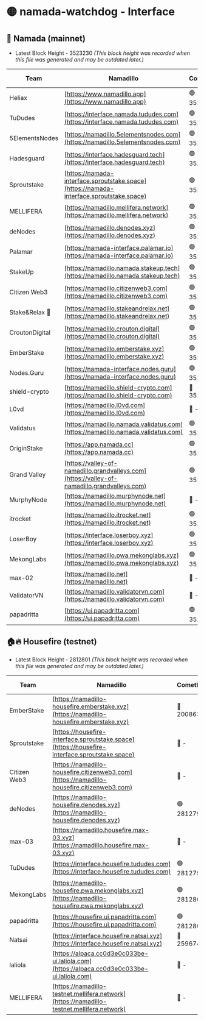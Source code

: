 # 🟡 namada-watchdog - Interface

## 🚀 Namada (mainnet)
- Latest Block Height - 3523230 *(This block height was recorded when this file was generated and may be outdated later.)*

| Team | Namadillo | CometBFT | Indexer | MASP Indexer |
|-|-|-|-|-|
| Heliax | [https://www.namadillo.app](https://www.namadillo.app) | 🟢 3523213 | 🟢 3523212 | 🟢 3523212 |
| TuDudes | [https://interface.namada.tududes.com](https://interface.namada.tududes.com) | 🟢 3523213 | 🟢 3523213 | 🟢 3523213 |
| 5ElementsNodes | [https://namadillo.5elementsnodes.com](https://namadillo.5elementsnodes.com) | 🟢 3523213 | 🟢 3523213 | 🟢 3523213 |
| Hadesguard | [https://interface.hadesguard.tech](https://interface.hadesguard.tech) | 🟢 3523213 | 🟢 3523213 | 🟢 3523213 |
| Sproutstake | [https://namada-interface.sproutstake.space](https://namada-interface.sproutstake.space) | 🟢 3523214 | 🟢 3523214 | 🟢 3523214 |
| MELLIFERA | [https://namadillo.mellifera.network](https://namadillo.mellifera.network) | 🟢 3523215 | 🟢 3523214 | 🟢 3523214 |
| deNodes | [https://namadillo.denodes.xyz](https://namadillo.denodes.xyz) | 🟢 3523215 | 🟢 3523215 | 🟢 3523215 |
| Palamar | [https://namada-interface.palamar.io](https://namada-interface.palamar.io) | 🟢 3523216 | 🟢 3523215 | 🟢 3523216 |
| StakeUp | [https://namadillo.namada.stakeup.tech](https://namadillo.namada.stakeup.tech) | 🟢 3523216 | 🟢 3523216 | 🟢 3523216 |
| Citizen Web3 | [https://namadillo.citizenweb3.com](https://namadillo.citizenweb3.com) | 🟢 3523217 | 🟢 3523216 | 🟢 3523216 |
| Stake&Relax 🦥 | [https://namadillo.stakeandrelax.net](https://namadillo.stakeandrelax.net) | 🟢 3523217 | 🟢 3523217 | 🟢 3523217 |
| CroutonDigital | [https://namadillo.crouton.digital](https://namadillo.crouton.digital) | 🟢 3523218 | 🟢 3523218 | 🟢 3523217 |
| EmberStake | [https://namadillo.emberstake.xyz](https://namadillo.emberstake.xyz) | 🟢 3523218 | 🟢 3523218 | 🟢 3523218 |
| Nodes.Guru | [https://namada-interface.nodes.guru](https://namada-interface.nodes.guru) | 🟢 3523218 | 🟢 3523218 | 🟢 3523218 |
| shield-crypto | [https://namadillo.shield-crypto.com](https://namadillo.shield-crypto.com) | 🔴 3522888 | 🔴 3513226 | 🔴 3516115 |
| L0vd | [https://namadillo.l0vd.com](https://namadillo.l0vd.com) | 🔴 - | 🔴 - | 🔴 - |
| Validatus | [https://namadillo.namada.validatus.com](https://namadillo.namada.validatus.com) | 🟢 3523222 | 🟢 3523222 | 🟢 3523222 |
| OriginStake | [https://app.namada.cc](https://app.namada.cc) | 🟢 3523222 | 🟢 3523222 | 🟢 3523222 |
| Grand Valley | [https://valley-of-namadillo.grandvalleys.com](https://valley-of-namadillo.grandvalleys.com) | 🟢 3523222 | 🟢 3523222 | 🟢 3523222 |
| MurphyNode | [https://namadillo.murphynode.net](https://namadillo.murphynode.net) | 🔴 - | 🔴 - | 🔴 - |
| itrocket | [https://namadillo.itrocket.net](https://namadillo.itrocket.net) | 🟢 3523225 | 🟢 3523225 | 🟢 3523225 |
| LoserBoy | [https://interface.loserboy.xyz](https://interface.loserboy.xyz) | 🟢 3523225 | 🟢 3523225 | 🟢 3523225 |
| MekongLabs | [https://namadillo.pwa.mekonglabs.xyz](https://namadillo.pwa.mekonglabs.xyz) | 🟢 3523226 | 🟢 3523226 | 🟢 3523226 |
| max-02 | [https://namadillo.net](https://namadillo.net) | 🔴 - | 🔴 - | 🔴 - |
| ValidatorVN | [https://namadillo.validatorvn.com](https://namadillo.validatorvn.com) | 🔴 - | 🔴 - | 🔴 - |
| papadritta | [https://ui.papadritta.com](https://ui.papadritta.com) | 🟢 3523230 | 🟢 3523230 | 🟢 3523230 |

## 🏠🔥 Housefire (testnet)
- Latest Block Height - 2812801 *(This block height was recorded when this file was generated and may be outdated later.)*

| Team | Namadillo | CometBFT | Indexer | MASP Indexer |
|-|-|-|-|-|
| EmberStake | [https://namadillo-housefire.emberstake.xyz](https://namadillo-housefire.emberstake.xyz) | 🔴 2008636 | 🔴 - | 🔴 - |
| Sproutstake | [https://housefire-interface.sproutstake.space](https://housefire-interface.sproutstake.space) | 🔴 - | 🔴 - | 🔴 - |
| Citizen Web3 | [https://namadillo-housefire.citizenweb3.com](https://namadillo-housefire.citizenweb3.com) | 🔴 - | 🔴 - | 🔴 - |
| deNodes | [https://namadillo-housefire.denodes.xyz](https://namadillo-housefire.denodes.xyz) | 🟢 2812791 | 🟢 2812791 | 🟢 2812791 |
| max-03 | [https://namadillo.housefire.max-03.xyz](https://namadillo.housefire.max-03.xyz) | 🔴 - | 🔴 - | 🔴 - |
| TuDudes | [https://interface.housefire.tududes.com](https://interface.housefire.tududes.com) | 🟢 2812799 | 🔴 2778001 | 🟢 2812799 |
| MekongLabs | [https://namadillo-housefire.pwa.mekonglabs.xyz](https://namadillo-housefire.pwa.mekonglabs.xyz) | 🟢 2812800 | 🔴 2778001 | 🟢 2812799 |
| papadritta | [https://housefire.ui.papadritta.com](https://housefire.ui.papadritta.com) | 🟢 2812801 | 🟢 2812801 | 🟢 2812801 |
| Natsai | [https://interface.housefire.natsai.xyz](https://interface.housefire.natsai.xyz) | 🔴 2596741 | 🔴 2596741 | 🔴 2596741 |
| laliola | [https://alpaca.cc0d3e0c033be-ui.laliola.com](https://alpaca.cc0d3e0c033be-ui.laliola.com) | 🔴 - | 🔴 - | 🔴 - |
| MELLIFERA | [https://namadillo-testnet.mellifera.network](https://namadillo-testnet.mellifera.network) | 🔴 - | 🔴 2778001 | 🔴 2607259 |

